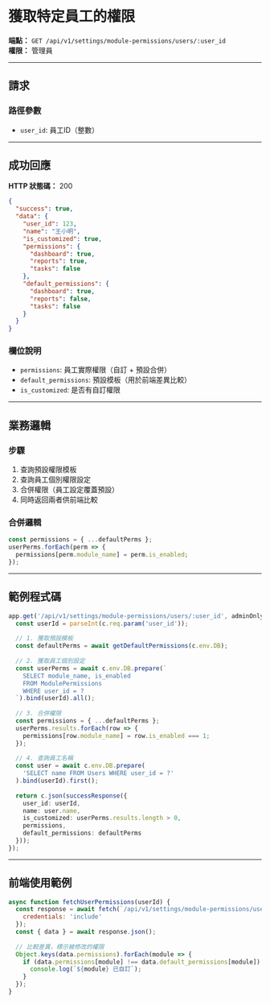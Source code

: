 # 獲取特定員工的權限

**端點：** `GET /api/v1/settings/module-permissions/users/:user_id`  
**權限：** 管理員

---

## 請求

### 路徑參數
- `user_id`: 員工ID（整數）

---

## 成功回應

**HTTP 狀態碼：** 200

```json
{
  "success": true,
  "data": {
    "user_id": 123,
    "name": "王小明",
    "is_customized": true,
    "permissions": {
      "dashboard": true,
      "reports": true,
      "tasks": false
    },
    "default_permissions": {
      "dashboard": true,
      "reports": false,
      "tasks": false
    }
  }
}
```

### 欄位說明
- `permissions`: 員工實際權限（自訂 + 預設合併）
- `default_permissions`: 預設模板（用於前端差異比較）
- `is_customized`: 是否有自訂權限

---

## 業務邏輯

### 步驟
1. 查詢預設權限模板
2. 查詢員工個別權限設定
3. 合併權限（員工設定覆蓋預設）
4. 同時返回兩者供前端比較

### 合併邏輯
```typescript
const permissions = { ...defaultPerms };
userPerms.forEach(perm => {
  permissions[perm.module_name] = perm.is_enabled;
});
```

---

## 範例程式碼

```typescript
app.get('/api/v1/settings/module-permissions/users/:user_id', adminOnly, async (c) => {
  const userId = parseInt(c.req.param('user_id'));
  
  // 1. 獲取預設模板
  const defaultPerms = await getDefaultPermissions(c.env.DB);
  
  // 2. 獲取員工個別設定
  const userPerms = await c.env.DB.prepare(`
    SELECT module_name, is_enabled 
    FROM ModulePermissions 
    WHERE user_id = ?
  `).bind(userId).all();
  
  // 3. 合併權限
  const permissions = { ...defaultPerms };
  userPerms.results.forEach(row => {
    permissions[row.module_name] = row.is_enabled === 1;
  });
  
  // 4. 查詢員工名稱
  const user = await c.env.DB.prepare(
    'SELECT name FROM Users WHERE user_id = ?'
  ).bind(userId).first();
  
  return c.json(successResponse({
    user_id: userId,
    name: user.name,
    is_customized: userPerms.results.length > 0,
    permissions,
    default_permissions: defaultPerms
  }));
});
```

---

## 前端使用範例

```javascript
async function fetchUserPermissions(userId) {
  const response = await fetch(`/api/v1/settings/module-permissions/users/${userId}`, {
    credentials: 'include'
  });
  const { data } = await response.json();
  
  // 比較差異，標示被修改的權限
  Object.keys(data.permissions).forEach(module => {
    if (data.permissions[module] !== data.default_permissions[module]) {
      console.log(`${module} 已自訂`);
    }
  });
}
```


